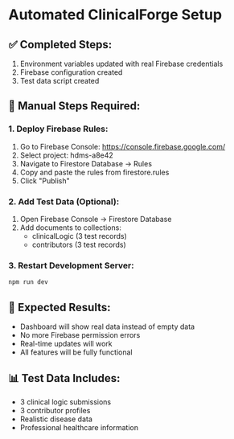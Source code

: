 # Automated ClinicalForge Setup

## ✅ Completed Steps:
1. Environment variables updated with real Firebase credentials
2. Firebase configuration created
3. Test data script created

## 🔧 Manual Steps Required:

### 1. Deploy Firebase Rules:
1. Go to Firebase Console: https://console.firebase.google.com/
2. Select project: hdms-a8e42
3. Navigate to Firestore Database → Rules
4. Copy and paste the rules from firestore.rules
5. Click "Publish"

### 2. Add Test Data (Optional):
1. Open Firebase Console → Firestore Database
2. Add documents to collections:
   - clinicalLogic (3 test records)
   - contributors (3 test records)

### 3. Restart Development Server:
```bash
npm run dev
```

## 🎯 Expected Results:
- Dashboard will show real data instead of empty data
- No more Firebase permission errors
- Real-time updates will work
- All features will be fully functional

## 📊 Test Data Includes:
- 3 clinical logic submissions
- 3 contributor profiles
- Realistic disease data
- Professional healthcare information
